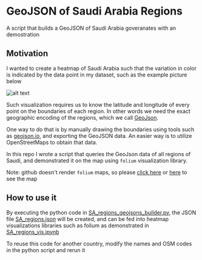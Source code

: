 # GeoJSON of Saudi Arabia Regions
A script that builds a GeoJSON of Saudi Arabia goveranates with an demostration

## Motivation
I wanted to create a heatmap of Saudi Arabia such that the variation in color is indicated by the data point in my dataset, such as the example picture below

![alt text](https://www.researchgate.net/profile/Hala_Elmorshedy/publication/282947082/figure/fig7/AS:285973712785414@1445192854943/Kingdom-of-Saudi-Arabia-map-showing-the-13-provinces-From-mapsopensourcecom_Q320.jpg)

Such visualization requires us to know the latitude and longitude of every point on the boundaries of each region. In other words we need the exact geographic encoding of the regions, which we call [GeoJson](http://www.GeoJson.org).

One way to do that is by manually drawing the boundaries using tools such as [geojson.io](http://www.geojson.io), and exporting the GeoJSON data. An easier way is to utilize OpenStreetMaps to obtain that data. 

In this repo I wrote a script that queries the GeoJson data of all regions of Saudi, and demonstrated it on the map using `folium` visualization library.

Note: github doesn't render `folium` maps, so please [click here](https://github.com/wjdanalharthi/GeoJSON-of-Saudi-Arabia-Regions/blob/master/example/SA_regions_map.html) or [here](https://nbviewer.jupyter.org/github/wjdanalharthi/GeoJSON-of-Saudi-Arabia-Regions/blob/master/example/SA_regions_vis.ipynb) to see the map


## How to use it
By executing the python code in [SA_regions_geojsons_builder.py](https://github.com/wjdanalharthi/GeoJSON-of-Saudi-Arabia-Regions/blob/master/SA_regions_geojsons_builder.py), the JSON file [SA_regions.json](https://github.com/wjdanalharthi/GeoJSON-of-Saudi-Arabia-Regions/blob/master/data/SA_regions.json)  will be created, and can be fed into heatmap visualizations libraries such as folium as demonstrated in [SA_regions_vis.ipynb](https://github.com/wjdanalharthi/GeoJSON-of-Saudi-Arabia-Regions/blob/master/example/SA_regions_vis.ipynb)


To reuse this code for another country, modify the names and OSM codes in the python script and rerun it
 
